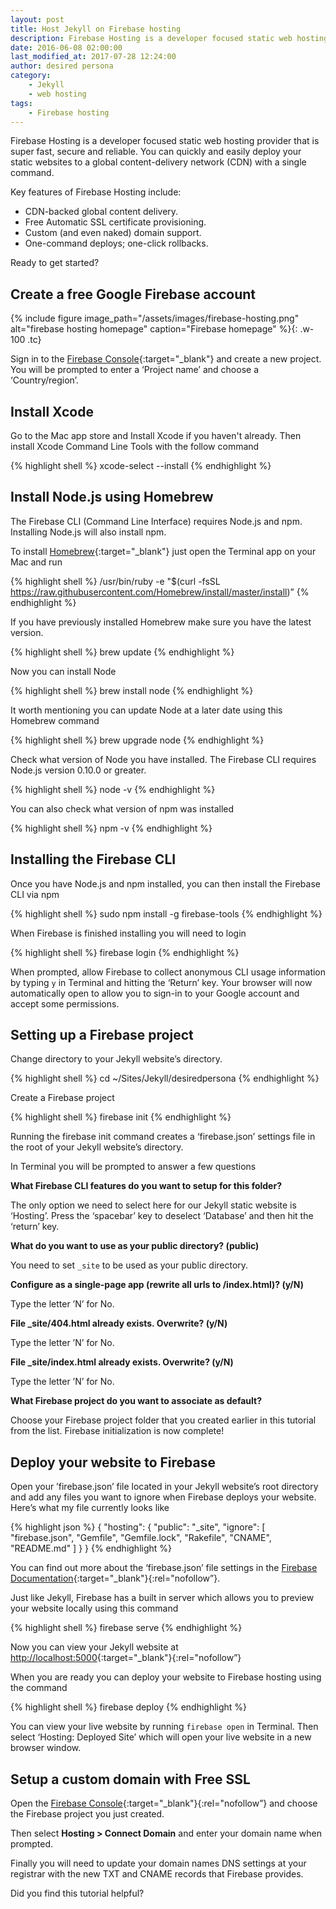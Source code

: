 ```yaml
---
layout: post
title: Host Jekyll on Firebase hosting
description: Firebase Hosting is a developer focused static web hosting provider that is super fast, secure and reliable. You can quickly and easily deploy your static websites to a global content-delivery network (CDN) with a single command.
date: 2016-06-08 02:00:00
last_modified_at: 2017-07-28 12:24:00
author: desired persona
category:
    - Jekyll
    - web hosting
tags: 
    - Firebase hosting
---
```


Firebase Hosting is a developer focused static web hosting provider that is super fast, secure and reliable. You can quickly and easily deploy your static websites to a global content-delivery network (CDN) with a single command.

Key features of Firebase Hosting include:

- CDN-backed global content delivery.
- Free Automatic SSL certificate provisioning.
- Custom (and even naked) domain support.
- One-command deploys; one-click rollbacks.

Ready to get started?

## Create a free Google Firebase account

{% include figure image_path="/assets/images/firebase-hosting.png" alt="firebase hosting homepage" caption="Firebase homepage" %}{: .w-100 .tc}

Sign in to the [Firebase Console](https://firebase.google.com){:target="_blank"} and create a new project. You will be prompted to enter a ‘Project name’ and choose a ‘Country/region’.

## Install Xcode
Go to the Mac app store and Install Xcode if you haven't already. Then install Xcode Command Line Tools with the follow command


{% highlight shell %}
xcode-select --install
{% endhighlight %}

## Install Node.js using Homebrew

The Firebase CLI (Command Line Interface) requires Node.js and npm. Installing Node.js will also install npm.

To install [Homebrew](https://brew.sh){:target="_blank"} just open the Terminal app on your Mac and run

{% highlight shell %}
/usr/bin/ruby -e "$(curl -fsSL https://raw.githubusercontent.com/Homebrew/install/master/install)”
{% endhighlight %}

If you have previously installed Homebrew make sure you have the latest version.

{% highlight shell %}
brew update
{% endhighlight %}

Now you can install Node

{% highlight shell %}
brew install node
{% endhighlight %}

It worth mentioning you can update Node at a later date using this Homebrew command

{% highlight shell %}
brew upgrade node
{% endhighlight %}

Check what version of Node you have installed. The Firebase CLI requires Node.js version 0.10.0 or greater.

{% highlight shell %}
node -v
{% endhighlight %}

You can also check what version of npm was installed

{% highlight shell %}
npm -v
{% endhighlight %}

## Installing the Firebase CLI
Once you have Node.js and npm installed, you can then install the Firebase CLI via npm

{% highlight shell %}
sudo npm install -g firebase-tools
{% endhighlight %}

When Firebase is finished installing you will need to login

{% highlight shell %}
firebase login
{% endhighlight %}

When prompted, allow Firebase to collect anonymous CLI usage information by typing `y` in Terminal and hitting the ‘Return’ key. Your browser will now automatically open to allow you to sign-in  to your Google account and accept some permissions.

## Setting up a Firebase project

Change directory to your Jekyll website’s directory.

{% highlight shell %}
cd ~/Sites/Jekyll/desiredpersona
{% endhighlight %}

Create a Firebase project

{% highlight shell %}
firebase init
{% endhighlight %}

Running the firebase init command creates a ‘firebase.json’ settings file in the root of your Jekyll website’s directory.

In Terminal you will be prompted to answer a few questions

**What Firebase CLI features do you want to setup for this folder?**

The only option we need to select here for our Jekyll static website is ‘Hosting’. Press the ‘spacebar’ key to deselect ‘Database’ and then hit the ‘return’ key.

**What do you want to use as your public directory? (public)**

You need to set `_site` to be used as your public directory.

**Configure as a single-page app (rewrite all urls to /index.html)? (y/N)**

Type the letter ’N’ for No.

**File _site/404.html already exists. Overwrite? (y/N)**

Type the letter ’N’ for No.

**File _site/index.html already exists. Overwrite? (y/N)**

Type the letter ’N’ for No.

**What Firebase project do you want to associate as default?**

Choose your Firebase project folder that you created earlier in this tutorial from the list. Firebase initialization is now complete!


## Deploy your website to Firebase

Open your ’firebase.json’ file located in your Jekyll website’s root directory and add any files you want to ignore when Firebase deploys your website. Here’s what my file currently looks like

{% highlight json %}
{
  "hosting": {
    "public": "_site",
    "ignore": [
      "firebase.json",
      "Gemfile",
      "Gemfile.lock",
      "Rakefile",
      "CNAME",
      "README.md"
    ]
  }
}
{% endhighlight %}

You can find out more about the ‘firebase.json’ file settings in the [Firebase Documentation](https://firebase.google.com/docs/hosting/full-config#section-firebase-json){:target="_blank"}{:rel="nofollow”}.


Just like Jekyll, Firebase has a built in server which allows you to preview your website locally using this command

{% highlight shell %}
firebase serve
{% endhighlight %}

Now you can view your Jekyll website at [http://localhost:5000](http://localhost:5000){:target="_blank"}{:rel="nofollow”}

When you are ready you can deploy your website to Firebase hosting using the command

{% highlight shell %}
firebase deploy
{% endhighlight %}

You can view your live website by running `firebase open` in Terminal. Then select ‘Hosting: Deployed Site’ which will open your live website in a new browser window.

## Setup a custom domain with Free SSL
Open the [Firebase Console](https://console.firebase.google.com){:target="_blank"}{:rel="nofollow”} and choose the Firebase project you just created.

Then select **Hosting > Connect Domain** and enter your domain name when prompted.

Finally you will need to update your domain names DNS settings at your registrar with the new TXT and CNAME records that Firebase provides.

Did you find this tutorial helpful?
